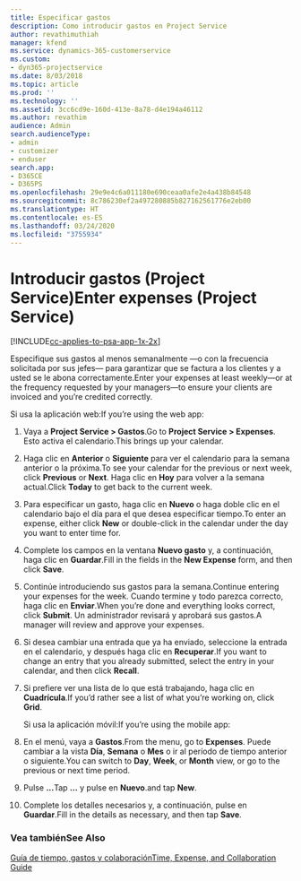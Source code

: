 ```yaml
---
title: Especificar gastos
description: Como introducir gastos en Project Service
author: revathimuthiah
manager: kfend
ms.service: dynamics-365-customerservice
ms.custom:
- dyn365-projectservice
ms.date: 8/03/2018
ms.topic: article
ms.prod: ''
ms.technology: ''
ms.assetid: 3cc6cd9e-160d-413e-8a78-d4e194a46112
ms.author: revathim
audience: Admin
search.audienceType:
- admin
- customizer
- enduser
search.app:
- D365CE
- D365PS
ms.openlocfilehash: 29e9e4c6a011180e690ceaa0afe2e4a438b84548
ms.sourcegitcommit: 8c786230ef2a497280885b827162561776e2eb00
ms.translationtype: HT
ms.contentlocale: es-ES
ms.lasthandoff: 03/24/2020
ms.locfileid: "3755934"
---
```

# <a name="enter-expenses-project-service"></a><span data-ttu-id="d8300-103">Introducir gastos (Project Service)</span><span class="sxs-lookup"><span data-stu-id="d8300-103">Enter expenses (Project Service)</span></span>

[!INCLUDE[cc-applies-to-psa-app-1x-2x](../includes/cc-applies-to-psa-app-1x-2x.md)]

<span data-ttu-id="d8300-104">Especifique sus gastos al menos semanalmente —o con la frecuencia solicitada por sus jefes— para garantizar que se factura a los clientes y a usted se le abona correctamente.</span><span class="sxs-lookup"><span data-stu-id="d8300-104">Enter your expenses at least weekly—or at the frequency requested by your managers—to ensure your clients are invoiced and you’re credited correctly.</span></span>  
  
 <span data-ttu-id="d8300-105">Si usa la aplicación web:</span><span class="sxs-lookup"><span data-stu-id="d8300-105">If you’re using the web app:</span></span>  
  
1. <span data-ttu-id="d8300-106">Vaya a **Project Service > Gastos**.</span><span class="sxs-lookup"><span data-stu-id="d8300-106">Go to **Project Service > Expenses**.</span></span> <span data-ttu-id="d8300-107">Esto activa el calendario.</span><span class="sxs-lookup"><span data-stu-id="d8300-107">This brings up your calendar.</span></span>  
  
2. <span data-ttu-id="d8300-108">Haga clic en **Anterior** o **Siguiente** para ver el calendario para la semana anterior o la próxima.</span><span class="sxs-lookup"><span data-stu-id="d8300-108">To see your calendar for the previous or next week, click **Previous** or **Next**.</span></span> <span data-ttu-id="d8300-109">Haga clic en **Hoy** para volver a la semana actual.</span><span class="sxs-lookup"><span data-stu-id="d8300-109">Click **Today** to get back to the current week.</span></span>  
  
3. <span data-ttu-id="d8300-110">Para especificar un gasto, haga clic en **Nuevo** o haga doble clic en el calendario bajo el día para el que desea especificar tiempo.</span><span class="sxs-lookup"><span data-stu-id="d8300-110">To enter an expense, either click **New** or double-click in the calendar under the day you want to enter time for.</span></span>  
  
4. <span data-ttu-id="d8300-111">Complete los campos en la ventana **Nuevo gasto** y, a continuación, haga clic en **Guardar**.</span><span class="sxs-lookup"><span data-stu-id="d8300-111">Fill in the fields in the **New Expense** form, and then click **Save**.</span></span>  
  
5. <span data-ttu-id="d8300-112">Continúe introduciendo sus gastos para la semana.</span><span class="sxs-lookup"><span data-stu-id="d8300-112">Continue entering your expenses for the week.</span></span> <span data-ttu-id="d8300-113">Cuando termine y todo parezca correcto, haga clic en **Enviar**.</span><span class="sxs-lookup"><span data-stu-id="d8300-113">When you’re done and everything looks correct, click **Submit**.</span></span> <span data-ttu-id="d8300-114">Un administrador revisará y aprobará sus gastos.</span><span class="sxs-lookup"><span data-stu-id="d8300-114">A manager will review and approve your expenses.</span></span>  
  
6. <span data-ttu-id="d8300-115">Si desea cambiar una entrada que ya ha enviado, seleccione la entrada en el calendario, y después haga clic en **Recuperar**.</span><span class="sxs-lookup"><span data-stu-id="d8300-115">If you want to change an entry that you already submitted, select the entry in your calendar, and then click **Recall**.</span></span>  
  
7. <span data-ttu-id="d8300-116">Si prefiere ver una lista de lo que está trabajando, haga clic en **Cuadrícula**.</span><span class="sxs-lookup"><span data-stu-id="d8300-116">If you’d rather see a list of what you’re working on, click **Grid**.</span></span>  
  
   <span data-ttu-id="d8300-117">Si usa la aplicación móvil:</span><span class="sxs-lookup"><span data-stu-id="d8300-117">If you’re using the mobile app:</span></span>  
  
8. <span data-ttu-id="d8300-118">En el menú, vaya a **Gastos**.</span><span class="sxs-lookup"><span data-stu-id="d8300-118">From the menu, go to **Expenses**.</span></span>     <span data-ttu-id="d8300-119">Puede cambiar a la vista **Día**, **Semana** o **Mes** o ir al período de tiempo anterior o siguiente.</span><span class="sxs-lookup"><span data-stu-id="d8300-119">You can switch to **Day**, **Week**, or **Month** view, or go to the previous or next time period.</span></span>  
  
9. <span data-ttu-id="d8300-120">Pulse **...**</span><span class="sxs-lookup"><span data-stu-id="d8300-120">Tap **…**</span></span> <span data-ttu-id="d8300-121">y pulse en **Nuevo**.</span><span class="sxs-lookup"><span data-stu-id="d8300-121">and tap **New**.</span></span>  
  
10. <span data-ttu-id="d8300-122">Complete los detalles necesarios y, a continuación, pulse en **Guardar**.</span><span class="sxs-lookup"><span data-stu-id="d8300-122">Fill in the details as necessary, and then tap **Save**.</span></span>  
  
### <a name="see-also"></a><span data-ttu-id="d8300-123">Vea también</span><span class="sxs-lookup"><span data-stu-id="d8300-123">See Also</span></span>  
 [<span data-ttu-id="d8300-124">Guía de tiempo, gastos y colaboración</span><span class="sxs-lookup"><span data-stu-id="d8300-124">Time, Expense, and Collaboration Guide</span></span>](../project-service/time-expense-collaboration-guide.md)
